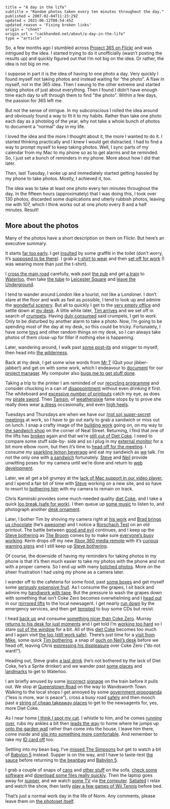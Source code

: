 ```
title = "A day in the life"
subtitle = "Random photos taken every ten minutes throughout the day."
published = 2007-02-04T11:23:29Z
updated = 2021-06-12T08:54:45Z
updated_reason = 'Fixing broken links'
origin = "chnet"
origin_url = "cackhanded.net/about/a-day-in-the-life"
type = "article"
```

So, a few months ago I stumbled across 
[Project 365 on Flickr](https://www.flickr.com/groups/project_365/)
and was intrigued by the idea. I started trying to do it unofficially (wasn’t
posting the results up) and quickly figured out that I’m not big on the idea.
Or rather, the idea is not big on me.

I suppose in part it is the idea of having to one photo a day. Very quickly I
found myself not taking photos and instead waiting for “the photo”. A flaw in
myself, not in the 365 idea. Then I swung to the other extreme and started
taking photos of just about everything. Then I found I didn’t have enough time
each day to sift through them to find "the photo". Within a few days, the
passion for 365 left me.

But not the sense of intrigue. In my subconscious I rolled the idea around and
obviously found a way to fit it to my habits. Rather than take one photo each
day as a photolog of the year, why not take a whole bunch of photos to
document a “normal” day in my life.

I loved the idea and the more I thought about it, the more I wanted to do it.
I started thinking practically and I knew I would get distracted. I had to
find a way to prompt myself to keep taking photos. Well, I sync parts of my
calendar from my Mac to my phone so as to get alarms and be reminded. So, I
just set a bunch of reminders in my phone. More about how I did that later.

Then, last Tuesday, I woke up and immediately started getting hassled by my
phone to take photos. Mostly, I achieved it, too.

The idea was to take at least one photo every ten minutes throughout the day.
In the fifteen hours (approximately) that I was doing this, I took over 130
photos, discarded some duplications and utterly rubbish photos, leaving me
with 107, which I think works out at one photo every 8 and a half minutes.
Result!


## More about the photos

Many of the photos have a short description on them on Flickr. But here’s an executive summary.


It starts
[far too early](https://www.flickr.com/photos/mn_francis/378813936/).
I get [insulted](https://www.flickr.com/photos/mn_francis/378862571/)
by some graffiti in the toilet (don’t worry, it’s 
[supposed to be there](https://www.flickr.com/photos/mn_francis/sets/591614/)).
I grab a [t-shirt to wear](https://www.flickr.com/photos/mn_francis/378862459/)
and then [set off for work](https://www.flickr.com/photos/mn_francis/378862330/)
(I was wearing more than just the t-shirt).

I [cross the main road](https://www.flickr.com/photos/mn_francis/378862210/)
carefully, walk past [the pub](https://www.flickr.com/photos/mn_francis/379045900/)
and get [a train](https://www.flickr.com/photos/mn_francis/379046058/)
to [Waterloo](https://www.flickr.com/photos/mn_francis/379046158/),
then take [the tube](https://www.flickr.com/photos/mn_francis/379046269/)
to [Leicester Square](https://www.flickr.com/photos/mn_francis/379046371/)
and [leave the Underground](https://www.flickr.com/photos/mn_francis/379046527/).

I tend to wander around London like a tourist, not like a Londoner. I don’t
stare at the floor and walk as fast as possible, I tend to look up and admire
the [wonderful scenery](https://www.flickr.com/photos/mn_francis/379046635/).
But all to quickly I get to the [very empty office](https://www.flickr.com/photos/mn_francis/379046750/)
and settle down at [my desk](https://www.flickr.com/photos/mn_francis/379046863/).
A little while later, [Tim arrives](https://www.flickr.com/photos/mn_francis/379046973/)
and we set off in search of [crumpets](https://www.flickr.com/photos/mn_francis/379047077/).
Having [duly consumed](https://www.flickr.com/photos/mn_francis/379047168/)
said crumpets, I get to work. Only to be disturbed by another alarm to take a
photo. Now, I’m going to be spending most of the day at my desk, so this could
be tricky. Fortunately, I have some [toys](https://www.flickr.com/photos/mn_francis/379047256/)
and other random things on my desk, so I can always take photos of them
close-up for filler if nothing else is happening.

Later, wandering around, I walk past [some post-its](https://www.flickr.com/photos/mn_francis/379047355/)
and snigger to myself, then head into [the wilderness](https://www.flickr.com/photos/mn_francis/379047472/).

Back at my desk, I get some wise words from
[Mr T](https://www.flickr.com/photos/mn_francis/379047595/)
(Quit your jibber- jabber!)
and get on with some work, which I endeavour to [document](https://www.flickr.com/photos/mn_francis/379047705/)
for our [project manager](https://www.flickr.com/photos/mn_francis/379047856/).
My computer also [bugs me to get stuff done](https://www.flickr.com/photos/mn_francis/379047968/).

Taking a trip to the printer I am reminded of our [recycling programme](https://www.flickr.com/photos/mn_francis/379048075/)
and consider chucking in a can of [disappointment](https://www.flickr.com/photos/mn_francis/379048176/)
without even drinking it first. The whiteboard and [excessive number of printouts](https://www.flickr.com/photos/mn_francis/379048258/)
catch my eye, as does my [pirate sword](https://www.flickr.com/photos/mn_francis/379048379/).
Then [Tamsin](https://web.archive.org/web/2007033100000/http://www.tamsin.com/),
of [weatherpixie](https://web.archive.org/web/2007033100000/http://www.weatherpixie.com/)
fame stops by to prove she really does wear [a dress](https://www.flickr.com/photos/mn_francis/379048484/)
occasionally, and even [high heels](https://www.flickr.com/photos/mn_francis/379048627/).

Tuesdays and Thursdays are when we have our [(not so) super-secret meetings](http://twitter.com/cackhanded/statuses/2630813)
at work, so I have to go out early to grab a sandwich or miss out on lunch. I
snap a crafty image of the [building work](https://www.flickr.com/photos/mn_francis/379048803/)
going on, on my way to [the sandwich shop](https://www.flickr.com/photos/mn_francis/379048975/)
on the corner of Neal Street. Returning, I find that one of the lifts has 
[broken](https://www.flickr.com/photos/mn_francis/379049073/)
again and that we’re [still out of Diet Coke](https://www.flickr.com/photos/mn_francis/379049178/).
I need to compare some stuff side-by- side and so I plug in my [external monitor](https://www.flickr.com/photos/mn_francis/379049265/)
for a bit more elbow room, but then it’s time to [head off for the meeting](https://www.flickr.com/photos/mn_francis/379049370/).
I consume my [sparkling lemon beverage](https://www.flickr.com/photos/mn_francis/379049459/)
and eat my sandwich as [we](https://www.flickr.com/photos/mn_francis/379049566/)
talk. I’m not the only one with [a sandwich](https://www.flickr.com/photos/mn_francis/379049662/)
fortunately.
[Steve](https://www.flickr.com/photos/mn_francis/379049784/)
and [Neil](https://www.flickr.com/photos/mn_francis/379049873/)
provide unwitting poses for my camera until we’re done and return to 
[web development](https://www.flickr.com/photos/mn_francis/379049980/).

Later, we all get a bit grumpy at the 
[lack of Mac support in our video player](https://www.flickr.com/photos/mn_francis/379050092/),
and I spend a fair bit of time with [Steve](https://www.flickr.com/photos/mn_francis/379050182/)
working on a new site, and so have to resort to [bothering him](https://www.flickr.com/photos/mn_francis/379050253/)
with my camera to remain on track.

Chris Kaminski provides some much-needed quality [diet Coke](https://www.flickr.com/photos/mn_francis/379050342/),
and I take a quick [loo break (safe for work)](https://www.flickr.com/photos/mn_francis/379050440/).
I then queue up [some music](https://www.flickr.com/photos/mn_francis/379050539/)
to listen to, and photograph another [desk ornament](https://www.flickr.com/photos/mn_francis/379050635/).

Later, I bother Tim by shoving my camera right at [his work](https://www.flickr.com/photos/mn_francis/379050721/in/photostream/)
and [Brad brings us chocolate](https://www.flickr.com/photos/mn_francis/379050839/)
(he’s [awesome](https://www.flickr.com/photos/mn_francis/tags/theawesomeposeofbradleywright/))
and I notice a [Rorschach Test](https://www.flickr.com/photos/mn_francis/379050943/)
on an old printout.
The battle between [good and evil](https://www.flickr.com/photos/mn_francis/379051080/)
continues, and I keep up the [Steve bothering](https://www.flickr.com/photos/mn_francis/379051196/)
as [The Broom](https://www.flickr.com/photos/mn_francis/379051328/)
comes by to make sure [everyone’s busy working](https://www.flickr.com/photos/mn_francis/379051417/).
Kerin drops off my new [Xbox 360 media remote](https://www.flickr.com/photos/mn_francis/379051678/)
with it’s [curious warning signs](https://www.flickr.com/photos/mn_francis/379051534/)
and I still keep up [Steve bothering](https://www.flickr.com/photos/mn_francis/379051874/).

Of course, the downside of having my reminders for taking photos in my phone
is that it’s then much easier to take my photos with the phone and not with a
proper camera. So I end up with many [botched photos](https://www.flickr.com/photos/mn_francis/379051996/).
More on the sheer frustration I had using my phone as a camera later.

I wander off to the cafeteria for some food, past [some boxes](https://www.flickr.com/photos/mn_francis/379052116/)
and get myself some [seriously expensive fruit](https://www.flickr.com/photos/mn_francis/379052254/).
As I consume the grapes, I sit back and admire my [handiwork with tape](https://www.flickr.com/photos/mn_francis/379052386/).
But the pressure to wash the grapes down with something that isn’t Coke Zero
becomes overwhelming and I [head out](https://www.flickr.com/photos/mn_francis/379052479/)
in our [mirrored lifts](https://www.flickr.com/photos/mn_francis/379052606/)
to the local newsagent. I get nearly [run down](https://www.flickr.com/photos/mn_francis/379052729/)
by the emergency services, and then get [tempted](https://www.flickr.com/photos/mn_francis/379052934/)
to buy some CDs but resist.

I head [back up](https://www.flickr.com/photos/mn_francis/379053063/)
and consume [something nicer than Coke Zero](https://www.flickr.com/photos/mn_francis/379053204/).
Murray [returns to his desk for just moments](https://www.flickr.com/photos/mn_francis/379053302/)
and I get told I’m [working too hard](https://www.flickr.com/photos/mn_francis/379053477/)
so I stare [out of the window](https://www.flickr.com/photos/mn_francis/379053606/)
for a bit. All of this [diet Coke](https://www.flickr.com/photos/mn_francis/379053753/)
becomes too much and I again visit [the loo (still work safe)](https://www.flickr.com/photos/mn_francis/379053879/).
There’s just time for a [visit from Mike](https://www.flickr.com/photos/mn_francis/379053992/),
some quick [Tim bothering](https://www.flickr.com/photos/mn_francis/379054125/),
a snap of [ouch on Neil’s desk](https://www.flickr.com/photos/mn_francis/379054253/)
before we head off, leaving Chris [expressing his displeasure](https://www.flickr.com/photos/mn_francis/379054371/)
over Coke Zero (“do not want!”).

Heading out, Steve grabs [a last drink](https://www.flickr.com/photos/mn_francis/379054498/)
(he’s not bothered by the lack of Diet Coke, he’s a Sprite drinker) and we
wander past [some places](https://www.flickr.com/photos/mn_francis/379054681/)
and [landmarks](https://www.flickr.com/photos/mn_francis/379054818/)
to get to Waterloo.

I am briefly amused by some [incorrect](https://www.flickr.com/photos/mn_francis/379054974/)
[signage](https://www.flickr.com/photos/mn_francis/379055139/)
on the train before it pulls out. We stop at [Queenstown Road](https://www.flickr.com/photos/mn_francis/379055363/)
on the way to Wandsworth Town. Walking to the local shops I get annoyed
by some [government propoganda](https://www.flickr.com/photos/mn_francis/379055483/)
(“less is more, war is peace”),
cross a busy road [safely](https://www.flickr.com/photos/mn_francis/379055570/)
and then mooch past a [string of cheap takeaway places](https://www.flickr.com/photos/mn_francis/379055704/)
to get to the newsagents for, yes, more Diet Coke.

As I near home [I think I spot my cat](https://www.flickr.com/photos/mn_francis/379055841/).
I whistle to him, and he comes [running over](https://www.flickr.com/photos/mn_francis/379055974/),
rubs my ankles a bit then [leads the way](https://www.flickr.com/photos/mn_francis/379056090/)
to home where he jumps up [onto the garden wall](https://www.flickr.com/photos/mn_francis/379056238/)
rather than come into the house. I leave him there, come inside and 
[slip into something more comfortable](https://www.flickr.com/photos/mn_francis/379056392/).
And remember to take my [ID card off](https://www.flickr.com/photos/mn_francis/379056503/) too.

Settling into my bean bag, I’ve [missed The Simpsons](https://www.flickr.com/photos/mn_francis/379056612/)
but get to watch a bit of [Babylon 5](https://www.flickr.com/photos/mn_francis/379056762/)
instead. Supper is on the way, and I have to taste-test [the sauce](https://www.flickr.com/photos/mn_francis/379057002/)
before returning to [the beanbag](https://www.flickr.com/photos/mn_francis/379057050/)
and [Babylon 5](https://www.flickr.com/photos/mn_francis/379057081/).

I grab a couple of snaps of [cans](https://www.flickr.com/photos/mn_francis/379057112/)
and [other stuff](https://www.flickr.com/photos/mn_francis/379057177/)
on the sofa, [check some software](https://www.flickr.com/photos/mn_francis/379057227/)
and [download some files really quickly](https://www.flickr.com/photos/mn_francis/379057255/).
Then the laptop goes away for [supper](https://www.flickr.com/photos/mn_francis/379057305/),
and we watch [some TV](https://www.flickr.com/photos/mn_francis/379057381/)
via [the computer](https://www.flickr.com/photos/mn_francis/379057439/). 
[Satiated](https://www.flickr.com/photos/mn_francis/379057486/)
I relax and watch the show, then lastly [play a few games of Wii Tennis](https://www.flickr.com/photos/mn_francis/379057567/)
before bed.

That’s just a normal work day in the life of Norm. Any comments, please leave
them on [the photoset itself](https://www.flickr.com/photos/mn_francis/sets/72157594516300471/).
